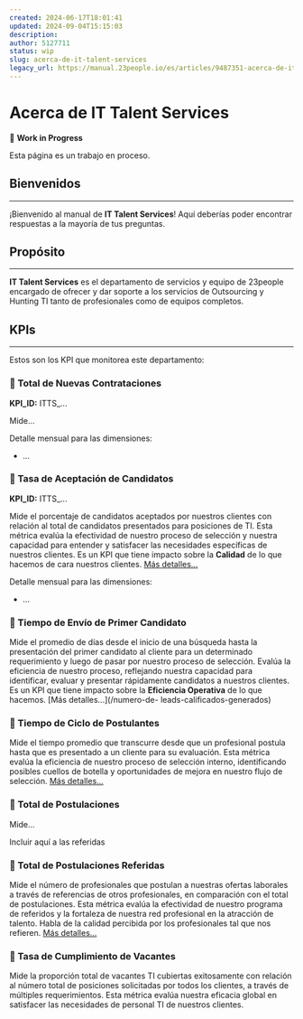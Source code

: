 ```yaml
---
created: 2024-06-17T18:01:41
updated: 2024-09-04T15:15:03
description: 
author: 5127711
status: wip
slug: acerca-de-it-talent-services
legacy_url: https://manual.23people.io/es/articles/9487351-acerca-de-it-talent-services
---
```


# Acerca de IT Talent Services

🚧 **Work in Progress**

Esta página es un trabajo en proceso.

## Bienvenidos

* * *

¡Bienvenido al manual de **IT Talent Services**! Aquí deberías poder encontrar
respuestas a la mayoría de tus preguntas.

## Propósito

* * *

**IT Talent Services** es el departamento de servicios y equipo de 23people
encargado de ofrecer y dar soporte a los servicios de Outsourcing y Hunting TI
tanto de profesionales como de equipos completos.

## KPIs

* * *

Estos son los KPI que monitorea este departamento:

### 📌 Total de Nuevas Contrataciones

**KPI_ID:** ITTS_...

Mide...

Detalle mensual para las dimensiones:

  * ...

### 📌 Tasa de Aceptación de Candidatos

**KPI_ID:** ITTS_...

Mide el porcentaje de candidatos aceptados por nuestros clientes con relación
al total de candidatos presentados para posiciones de TI. Esta métrica evalúa
la efectividad de nuestro proceso de selección y nuestra capacidad para
entender y satisfacer las necesidades específicas de nuestros clientes. Es un
KPI que tiene impacto sobre la **Calidad** de lo que hacemos de cara nuestros
clientes. [Más detalles...](/numero-de-leads-calificados-generados)

Detalle mensual para las dimensiones:

  * ...

### 📌 Tiempo de Envío de Primer Candidato

Mide el promedio de días desde el inicio de una búsqueda hasta la presentación
del primer candidato al cliente para un determinado requerimiento y luego de
pasar por nuestro proceso de selección. Evalúa la eficiencia de nuestro
proceso, reflejando nuestra capacidad para identificar, evaluar y presentar
rápidamente candidatos a nuestros clientes. Es un KPI que tiene impacto sobre
la **Eficiencia Operativa** de lo que hacemos. [Más detalles...](/numero-de-
leads-calificados-generados)

### 📌 Tiempo de Ciclo de Postulantes

Mide el tiempo promedio que transcurre desde que un profesional postula hasta
que es presentado a un cliente para su evaluación. Esta métrica evalúa la
eficiencia de nuestro proceso de selección interno, identificando posibles
cuellos de botella y oportunidades de mejora en nuestro flujo de selección.
[Más detalles...](/numero-de-leads-calificados-generados)

### 📌 Total de Postulaciones

Mide...

Incluir aquí a las referidas

### 📌 Total de Postulaciones Referidas

Mide el número de profesionales que postulan a nuestras ofertas laborales a
través de referencias de otros profesionales, en comparación con el total de
postulaciones. Esta métrica evalúa la efectividad de nuestro programa de
referidos y la fortaleza de nuestra red profesional en la atracción de
talento. Habla de la calidad percibida por los profesionales tal que nos
refieren. [Más detalles...](/numero-de-leads-calificados-generados)

### 📌 Tasa de Cumplimiento de Vacantes

Mide la proporción total de vacantes TI cubiertas exitosamente con relación al
número total de posiciones solicitadas por todos los clientes, a través de
múltiples requerimientos. Esta métrica evalúa nuestra eficacia global en
satisfacer las necesidades de personal TI de nuestros clientes.


